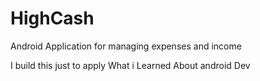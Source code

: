 # HighCash
Android Application for managing expenses and income


I build this just to apply What i Learned About android Dev

